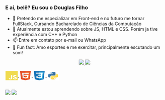 ### E aí, belê? Eu sou o Douglas Filho

- 🔭 Pretendo me especializar em Front-end e no futuro me tornar FullStack, Cursando Bacharelado de Ciências da Computação
- 🌱 Atualmente estou aprendendo sobre JS, HTML e CSS. Porém ja tive experiência com C++ e Python
- 📫 Entre em contato por e-mail ou WhatsApp
- 🤔 Fun fact: Amo esportes e me exercitar, principalmente escutando um som!

<div align="center">
  <a href="https://github.com/DouglasFilho012">
  <img height="180em" src="https://github-readme-stats.vercel.app/api?username=douglasfilho012&show_icons=true&theme=tokyonight&include_all_commits=true&count_private=true"/>
  <img height="180em" src="https://github-readme-stats.vercel.app/api/top-langs/?username=DouglasFilho012&layout=compact&langs_count=7&theme=tokyonight"/> 
 </div>
  <div style="display: inline_block"><br>
   <img align="center" alt="Doug-Js" height="30" width="40" src="https://raw.githubusercontent.com/devicons/devicon/master/icons/javascript/javascript-plain.svg">
   <img align="center" alt="Doug-HTML5" height="30" width="40" src="https://raw.githubusercontent.com/devicons/devicon/master/icons/html5/html5-original.svg">
   <img align="center" alt="Doug-CSS" height="30" width="40" src="https://raw.githubusercontent.com/devicons/devicon/master/icons/css3/css3-original.svg">
   <img align="center" alt="Doug-Python" height="30" width="40" src="https://raw.githubusercontent.com/devicons/devicon/master/icons/python/python-original.svg">
   </div>
   
   ##
   
   <div>
   <a href = "mailto:douglinhascf@gmail.com"><img src="https://img.shields.io/badge/-Gmail-%23333?style=for-the-badge&logo=gmail&logoColor=white" target="_blank"></a>
   <a href="https://www.linkedin.com/in/douglas-cavalcante-filho-489738222/" target="_blank"><img src="https://img.shields.io/badge/-LinkedIn-%230077B5?style=for-the-badge&logo=linkedin&logoColor=white" target="_blank"></a> 

